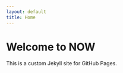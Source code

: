 ```yaml
---
layout: default
title: Home
---
```


# Welcome to NOW

This is a custom Jekyll site for GitHub Pages. 